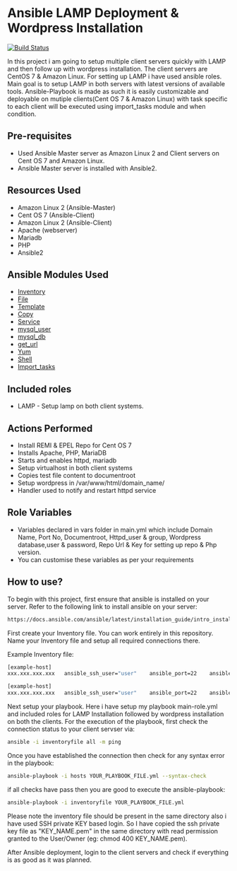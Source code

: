 # Ansible LAMP Deployment & Wordpress Installation

[![Build Status](https://travis-ci.org/joemccann/dillinger.svg?branch=master)](https://travis-ci.org/joemccann/dillinger)

In this project i am going to setup multiple client servers quickly with LAMP and then follow up with wordpress installation. The client servers are CentOS 7 & Amazon Linux. For setting up LAMP i have used ansible roles. Main goal is to setup LAMP in both servers with latest versions of available tools. Ansible-Playbook is made as such it is easily customizable and deployable on mutiple clients(Cent OS 7 & Amazon Linux) with task specific to each client will be executed using import_tasks module and when condition. 

## Pre-requisites

- Used Ansible Master server as Amazon Linux 2 and Client servers on Cent OS 7 and Amazon Linux.
- Ansible Master server is installed with Ansible2.

## Resources Used

- Amazon Linux 2 (Ansible-Master)
- Cent OS 7 (Ansible-Client)
- Amazon Linux 2 (Ansible-Client)
- Apache (webserver)
- Mariadb
- PHP
- Ansible2

## Ansible Modules Used

- [Inventory](https://docs.ansible.com/ansible/2.3/intro_inventory.html)
- [File](https://docs.ansible.com/ansible/2.3/list_of_files_modules.html)
- [Template](https://docs.ansible.com/ansible/2.5/modules/template_module.html)
- [Copy](https://docs.ansible.com/ansible/latest/collections/ansible/builtin/copy_module.html)
- [Service](https://docs.ansible.com/ansible/latest/collections/ansible/builtin/service_module.html)
- [mysql_user](https://docs.ansible.com/ansible/latest/collections/community/mysql/mysql_user_module.html)
- [mysql_db](https://docs.ansible.com/ansible/latest/collections/community/mysql/mysql_db_module.html)
- [get_url](https://docs.ansible.com/ansible/latest/collections/ansible/builtin/get_url_module.html)
- [Yum](https://docs.ansible.com/ansible/latest/collections/ansible/builtin/yum_module.html)
- [Shell](https://docs.ansible.com/ansible/latest/collections/ansible/builtin/shell_module.html)
- [Import_tasks](https://docs.ansible.com/ansible/latest/collections/ansible/builtin/import_tasks_module.html)

## Included roles

- LAMP - Setup lamp on both client systems.

## Actions Performed

- Install REMI & EPEL Repo for Cent OS 7
- Installs Apache, PHP, MariaDB
- Starts and enables httpd, mariadb 
- Setup virtualhost in both client systems
- Copies test file content to documentroot
- Setup wordpress in /var/www/html/domain_name/
- Handler used to notify and restart httpd service

## Role Variables

- Variables declared in vars folder in main.yml which include Domain Name, Port No, Documentroot, Httpd_user & group,
  Wordpress database,user & password, Repo Url & Key for setting up repo & Php version.
- You can customise these variables as per your requirements

## How to use?

To begin with this project, first ensure that ansible is installed on your server. Refer to the following link to install ansible on your server:

```sh
https://docs.ansible.com/ansible/latest/installation_guide/intro_installation.html#installing-ansible-on-specific-operating-systems
```

First create your Inventory file. You can work entirely in this repository. Name your Inventory file and setup all required connections there.

Example Inventory file:
```sh
[example-host]
xxx.xxx.xxx.xxx   ansible_ssh_user="user"    ansible_port=22    ansible_ssh_private_key_file="KEY_FILE.pem"

[example-host]
xxx.xxx.xxx.xxx   ansible_ssh_user="user"    ansible_port=22    ansible_ssh_private_key_file="KEY_FILE.pem"
```

Next setup your playbook. Here i have setup my playbook main-role.yml and included roles for LAMP Installation followed by wordpress installation on both the clients. For the execution of the playbook, first check the connection status to your client servser via:

```sh
ansible -i inventoryfile all -m ping
```
Once you have established the connection then check for any syntax error in the playbook:

```sh
ansible-playbook -i hosts YOUR_PLAYBOOK_FILE.yml --syntax-check
```

if all checks have pass then you are good to execute the ansible-playbook:

```sh
ansible-playbook -i inventoryfile YOUR_PLAYBOOK_FILE.yml
```

Please note the inventory file should be present in the same directory also i have used SSH private KEY based login. 
So I have copied the ssh private key file as "KEY_NAME.pem" in the same directory with read permission granted to the User/Owner (eg: chmod 400 KEY_NAME.pem).

After Ansible deployment, login to the client servers and check if everything is as good as it was planned.
